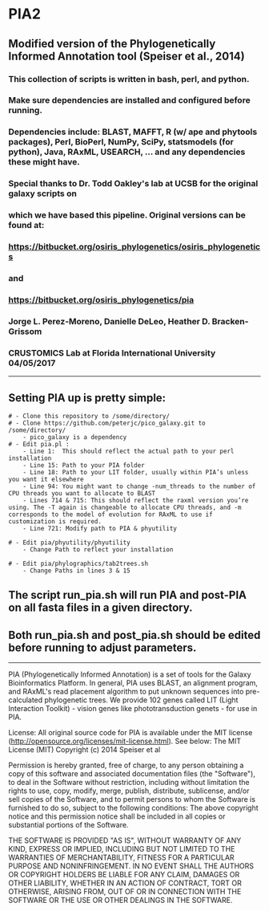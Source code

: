 # PIA2
## Modified version of the Phylogenetically Informed Annotation tool (Speiser et al., 2014)


### This collection of scripts is written in bash, perl, and python.
###
### Make sure dependencies are installed and configured before running.
### Dependencies include: BLAST, MAFFT, R (w/ ape and phytools packages), Perl, BioPerl, NumPy, SciPy, statsmodels (for python), Java, RAxML, USEARCH, … and any dependencies these might have.
### 
### Special thanks to Dr. Todd Oakley's lab at UCSB for the original galaxy scripts on 
### which we have based this pipeline. Original versions can be found at:
### https://bitbucket.org/osiris_phylogenetics/osiris_phylogenetics
### and
### https://bitbucket.org/osiris_phylogenetics/pia
###
###  Jorge L. Perez-Moreno, Danielle DeLeo, Heather D. Bracken-Grissom
###  CRUSTOMICS Lab at Florida International University 04/05/2017
------------------------------------------------------------------------------------------

## Setting PIA up is pretty simple:

	# - Clone this repository to /some/directory/
	# - Clone https://github.com/peterjc/pico_galaxy.git to /some/directory/
		- pico_galaxy is a dependency
	# - Edit pia.pl :
		- Line 1:  This should reflect the actual path to your perl installation
		- Line 15: Path to your PIA folder
		- Line 18: Path to your LIT folder, usually within PIA’s unless you want it elsewhere
		- Line 94: You might want to change -num_threads to the number of CPU threads you want to allocate to BLAST
		- Lines 714 & 715: This should reflect the raxml version you’re using. The -T again is changeable to allocate CPU threads, and -m corresponds to the model of evolution for RAxML to use if customization is required. 
		- Line 721: Modify path to PIA & phyutility

	# - Edit pia/phyutility/phyutility
		- Change Path to reflect your installation

	# - Edit pia/phylographics/tab2trees.sh
		- Change Paths in lines 3 & 15


## The script run_pia.sh will run PIA and post-PIA on all fasta files in a given directory. 
## Both run_pia.sh and post_pia.sh should be edited before running to adjust parameters.



------------------------------------------------------------------------------------------

PIA (Phylogenetically Informed Annotation) is a set of tools for the Galaxy Bioinformatics Platform. In general, PIA uses BLAST, an alignment program, and RAxML's read placement algorithm to put unknown sequences into pre-calculated phylogenetic trees.
We provide 102 genes called LIT (Light Interaction Toolkit) - vision genes like phototransduction genets - for use in PIA.

License:
All original source code for PIA is available under the MIT license (http://opensource.org/licenses/mit-license.html). See below:
The MIT License (MIT)
Copyright (c) 2014 Speiser et al

Permission is hereby granted, free of charge, to any person obtaining a copy of this software and associated documentation files (the "Software"), to deal in the Software without restriction, including without limitation the rights to use, copy, modify, merge, publish, distribute, sublicense, and/or sell copies of the Software, and to permit persons to whom the Software is furnished to do so, subject to the following conditions: The above copyright notice and this permission notice shall be included in all copies or substantial portions of the Software.

THE SOFTWARE IS PROVIDED "AS IS", WITHOUT WARRANTY OF ANY KIND, EXPRESS OR IMPLIED, INCLUDING BUT NOT LIMITED TO THE WARRANTIES OF MERCHANTABILITY, FITNESS FOR A PARTICULAR PURPOSE AND NONINFRINGEMENT. IN NO EVENT SHALL THE AUTHORS OR COPYRIGHT HOLDERS BE LIABLE FOR ANY CLAIM, DAMAGES OR OTHER LIABILITY, WHETHER IN AN ACTION OF CONTRACT, TORT OR OTHERWISE, ARISING
FROM, OUT OF OR IN CONNECTION WITH THE SOFTWARE OR THE USE OR OTHER DEALINGS IN THE SOFTWARE.


